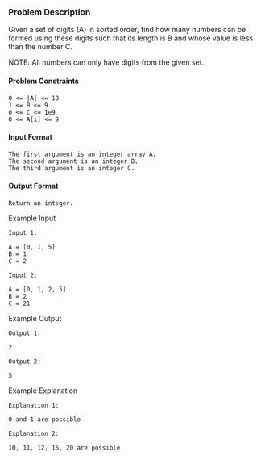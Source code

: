 ### Problem Description
 
 
Given a set of digits (A) in sorted order, find how many numbers can be formed using these digits such that its length is B and whose value is less than the number C.

NOTE: All numbers can only have digits from the given set. 


#### Problem Constraints
```
0 <= |A| <= 10
1 <= B <= 9
0 <= C <= 1e9
0 <= A[i] <= 9
```

#### Input Format
```
The first argument is an integer array A.
The second argument is an integer B.
The third argument is an integer C.
```

#### Output Format
```
Return an integer.
```

Example Input
```
Input 1:

A = [0, 1, 5]
B = 1
C = 2

Input 2:

A = [0, 1, 2, 5]
B = 2
C = 21
```


Example Output
```
Output 1:

2

Output 2:

5
```


Example Explanation
```
Explanation 1:

0 and 1 are possible 

Explanation 2:

10, 11, 12, 15, 20 are possible
```
